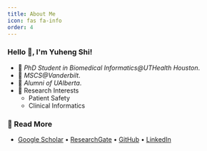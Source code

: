 ```yaml
---
title: About Me
icon: fas fa-info
order: 4
---
```

### Hello 👋, I'm Yuheng Shi!

  - 🏫  _PhD Student in Biomedical Informatics@UTHealth Houston_.
  - 🏫  _MSCS@Vanderbilt_.
  - 🏫  _Alumni of UAlberta_.
  - 🔬 Research Interests
    - Patient Safety
    - Clinical Informatics

### 🔗 Read More
- [Google Scholar](https://scholar.google.com/citations?user=wbY71C8AAAAJ&hl=en&inst=10220790398908802146) • [ResearchGate](https://www.researchgate.net/profile/Yuheng-Shi-2) • [GitHub](https://github.com/yuhengUA2077) • [LinkedIn](https://www.linkedin.com/in/yuheng-shi)
